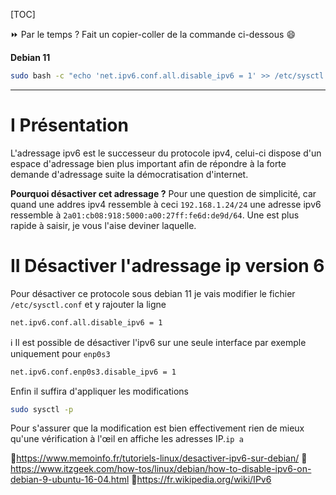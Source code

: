 [TOC]


⏩ Par le temps ? Fait un copier-coller de la commande ci-dessous :smile:

**Debian 11**

```bash
sudo bash -c "echo 'net.ipv6.conf.all.disable_ipv6 = 1' >> /etc/sysctl.conf" && sudo sysctl -p && ip a
```
---
# I Présentation

L'adressage ipv6 est le successeur du protocole ipv4, celui-ci dispose d'un espace d'adressage bien plus important afin de répondre à la forte demande d'adressage suite la démocratisation d'internet.

**Pourquoi désactiver cet adressage ?**
Pour une question de simplicité, car quand une addres ipv4 ressemble à ceci `192.168.1.24/24` une adresse ipv6 ressemble à `2a01:cb08:918:5000:a00:27ff:fe6d:de9d/64`. Une est plus rapide à saisir, je vous l'aise deviner laquelle.

# II Désactiver l'adressage ip version 6

Pour désactiver ce protocole sous debian 11 je vais modifier le fichier `/etc/sysctl.conf` et y rajouter la ligne

```bash
net.ipv6.conf.all.disable_ipv6 = 1
```

ℹ️ Il est possible de désactiver l'ipv6 sur une seule interface par exemple uniquement pour `enp0s3`

```bash
net.ipv6.conf.enp0s3.disable_ipv6 = 1
```

Enfin il suffira d'appliquer les modifications

```bash
sudo sysctl -p
```

Pour s'assurer que la modification est bien effectivement rien de mieux qu'une vérification à l'œil en affiche les adresses IP.`ip a`

📝https://www.memoinfo.fr/tutoriels-linux/desactiver-ipv6-sur-debian/
📝https://www.itzgeek.com/how-tos/linux/debian/how-to-disable-ipv6-on-debian-9-ubuntu-16-04.html
📝https://fr.wikipedia.org/wiki/IPv6